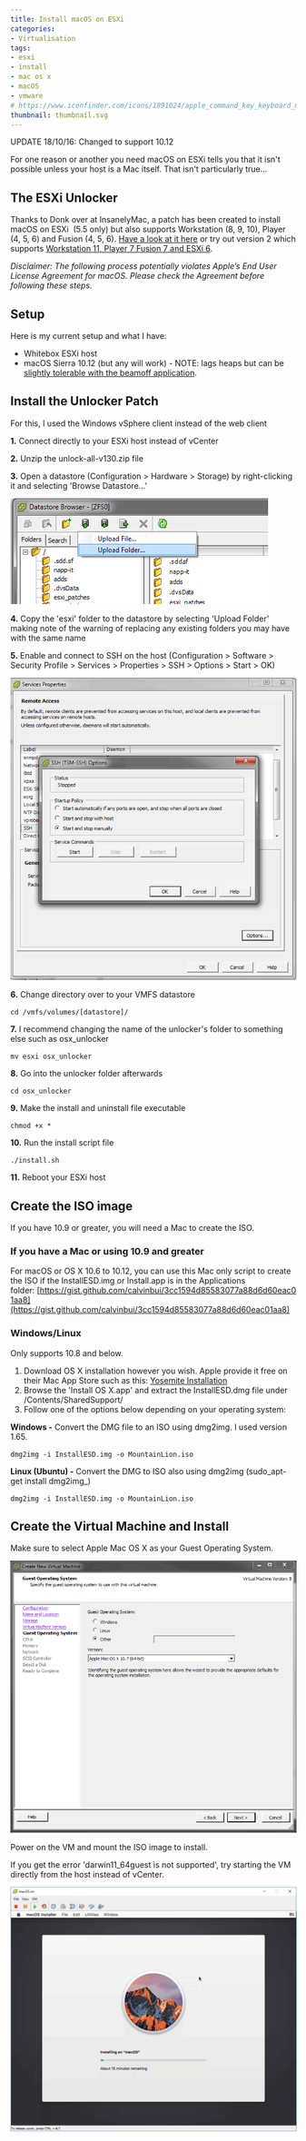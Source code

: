 ```yaml
---
title: Install macOS on ESXi
categories:
- Virtualisation
tags:
- esxi
- install
- mac os x
- macOS
- vmware
# https://www.iconfinder.com/icons/1891024/apple_command_key_keyboard_modifier_icon
thumbnail: thumbnail.svg
---
```


UPDATE 18/10/16: Changed to support 10.12

For one reason or another you need macOS on ESXi tells you that it isn't possible unless your host is a Mac itself. That isn't particularly true...

<!-- more -->

## The ESXi Unlocker

Thanks to Donk over at InsanelyMac, a patch has been created to install macOS on ESXi  (5.5 only) but also supports Workstation (8, 9, 10), Player (4, 5, 6) and Fusion (4, 5, 6). [Have a look at it here](http://www.insanelymac.com/forum/topic/267296-esxi-5-mac-os-x-unlocker/) or try out version 2 which supports [Workstation 11, Player 7 Fusion 7 and ESXi 6](http://www.insanelymac.com/forum/files/file/339-unlocker/).

_Disclaimer: The following process potentially violates Apple’s End User License Agreement for macOS. Please check the Agreement before following these steps._

## Setup

Here is my current setup and what I have:

* Whitebox ESXi host
* macOS Sierra 10.12 (but any will work) - NOTE: lags heaps but can be [slightly tolerable with the beamoff application](http://www.insanelymac.com/forum/topic/302424-yosemite-on-vmware-unusable/).

## Install the Unlocker Patch

For this, I used the Windows vSphere client instead of the web client

**1.** Connect directly to your ESXi host instead of vCenter

**2.** Unzip the unlock-all-v130.zip file

**3.** Open a datastore (Configuration > Hardware > Storage) by right-clicking it and selecting 'Browse Datastore...'

![1](11.png)

**4.** Copy the 'esxi' folder to the datastore by selecting 'Upload Folder' making note of the warning of replacing any existing folders you may have with the same name

**5.** Enable and connect to SSH on the host (Configuration > Software > Security Profile > Services > Properties > SSH > Options > Start > OK)

![2](21.png)

**6.** Change directory over to your VMFS datastore

```shell-session
cd /vmfs/volumes/[datastore]/
```

**7.** I recommend changing the name of the unlocker's folder to something else such as osx_unlocker

```shell-session
mv esxi osx_unlocker
```

**8.** Go into the unlocker folder afterwards

```shell-session
cd osx_unlocker
```

**9.** Make the install and uninstall file executable

```shell-session
chmod +x *
```

**10.** Run the install script file

```shell-session
./install.sh
```

**11.** Reboot your ESXi host

## Create the ISO image

If you have 10.9 or greater, you will need a Mac to create the ISO.

### If you have a Mac or using 10.9 and greater

For macOS or OS X 10.6 to 10.12, you can use this Mac only script to create the ISO if the InstallESD.img or Install.app is in the Applications folder: [https://gist.github.com/calvinbui/3cc1594d85583077a88d6d60eac01aa8](https://gist.github.com/calvinbui/3cc1594d85583077a88d6d60eac01aa8)

### Windows/Linux

Only supports 10.8 and below.

1. Download OS X installation however you wish. Apple provide it free on their Mac App Store such as this: [Yosemite Installation](https://itunes.apple.com/us/app/os-x-yosemite/id915041082?mt=12)
2. Browse the 'Install OS X.app' and extract the InstallESD.dmg file under /Contents/SharedSupport/
3. Follow one of the options below depending on your operating system:

**Windows -** Convert the DMG file to an ISO using dmg2img. I used version 1.65.

```shell-session
dmg2img -i InstallESD.img -o MountainLion.iso
```

**Linux (Ubuntu) -** Convert the DMG to ISO also using dmg2img (sudo_apt-get install dmg2img_)

```shell-session
dmg2img -i InstallESD.img -o MountainLion.iso
```

## Create the Virtual Machine and Install

Make sure to select Apple Mac OS X as your Guest Operating System.

![3](31.png)

Power on the VM and mount the ISO image to install.

If you get the error 'darwin11_64guest is not supported', try starting the VM directly from the host instead of vCenter.

![123](123-1024x875.png)
